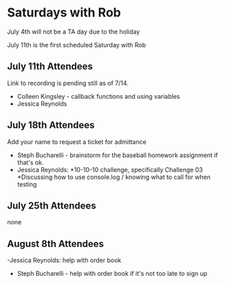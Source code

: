 # Saturdays with Rob

July 4th will not be a TA day due to the holiday

July 11th is the first scheduled Saturday with Rob

## July 11th Attendees

Link to recording is pending still as of 7/14.

- Colleen Kingsley - callback functions and using variables
- Jessica Reynolds

## July 18th Attendees

Add your name to request a ticket for admittance

 - Steph Bucharelli - brainstorm for the baseball homework assignment if that's ok.
 - Jessica Reynolds: 
 *10-10-10 challenge, specifically Challenge 03
 *Discussing how to use console.log / knowing what to call for when testing

## July 25th Attendees

none

## August 8th Attendees

 -Jessica Reynolds: help with order book
 - Steph Bucharelli - help with order book if it's not too late to sign up
